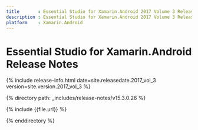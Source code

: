 ```yaml
---
title       : Essential Studio for Xamarin.Android 2017 Volume 3 Release Notes
description : Essential Studio for Xamarin.Android 2017 Volume 3 Release Notes
platform    : Xamarin.Android
---
```


# Essential Studio for Xamarin.Android Release Notes

{% include release-info.html date=site.releasedate.2017_vol_3 version=site.version.2017_vol_3 %} 

{% directory path: _includes/release-notes/v15.3.0.26 %}

{% include {{file.url}} %}

{% enddirectory %}
